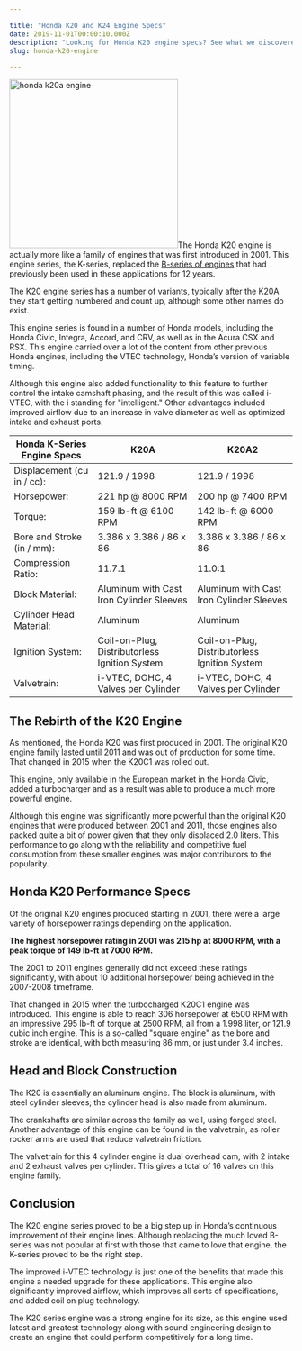 ```yaml
---

title: "Honda K20 and K24 Engine Specs"
date: 2019-11-01T00:00:10.000Z
description: "Looking for Honda K20 engine specs? See what we discovered about the Honda K20A, K20C1 and K24 i-VTEC engine with over 200 horsepower."
slug: honda-k20-engine

---
```



<img class="alignright size-medium wp-image-700" src="http://www.hcdmag.com/wp-content/uploads/honda_k20a_engine-300x300.jpg" alt="honda k20a engine" width="300" height="300">The Honda K20 engine is actually more like a family of engines that was first introduced in 2001. This engine series, the K-series, replaced the <a href="http://www.hcdmag.com/honda-b18c1-engine/">B-series of engines</a> that had previously been used in these applications for 12 years.

The K20 engine series has a number of variants, typically after the K20A they start getting numbered and count up, although some other names do exist.

This engine series is found in a number of Honda models, including the Honda Civic, Integra, Accord, and CRV, as well as in the Acura CSX and RSX. This engine carried over a lot of the content from other previous Honda engines, including the VTEC technology, Honda’s version of variable timing.

Although this engine also added functionality to this feature to further control the intake camshaft phasing, and the result of this was called i-VTEC, with the i standing for "intelligent." Other advantages included improved airflow due to an increase in valve diameter as well as optimized intake and exhaust ports.
<table class="specsleft">
<thead>
<tr>
<th>Honda K-Series Engine Specs</th>
<th>K20A</th>
<th>K20A2</th>
</tr>
</thead>
<tbody>
<tr>
<td>Displacement (cu in / cc):</td>
<td>121.9 / 1998</td>
<td>121.9 / 1998</td>
</tr>
<tr>
<td>Horsepower:</td>
<td>221 hp @ 8000 RPM</td>
<td>200 hp @ 7400 RPM</td>
</tr>
<tr>
<td>Torque:</td>
<td>159 lb-ft @ 6100 RPM</td>
<td>142 lb-ft @ 6000 RPM</td>
</tr>
<tr>
<td>Bore and Stroke (in / mm):</td>
<td>3.386 x 3.386 / 86 x 86</td>
<td>3.386 x 3.386 / 86 x 86</td>
</tr>
<tr>
<td>Compression Ratio:</td>
<td>11.7.1</td>
<td>11.0:1</td>
</tr>
<tr>
<td>Block Material:</td>
<td>Aluminum with Cast Iron Cylinder Sleeves</td>
<td>Aluminum with Cast Iron Cylinder Sleeves</td>
</tr>
<tr>
<td>Cylinder Head Material:</td>
<td>Aluminum</td>
<td>Aluminum</td>
</tr>
<tr>
<td>Ignition System:</td>
<td>Coil-on-Plug, Distributorless Ignition System</td>
<td>Coil-on-Plug, Distributorless Ignition System</td>
</tr>
<tr>
<td>Valvetrain:</td>
<td>i-VTEC, DOHC, 4 Valves per Cylinder</td>
<td>i-VTEC, DOHC, 4 Valves per Cylinder</td>
</tr>
</tbody>
</table>
<h2>The Rebirth of the K20 Engine</h2>
As mentioned, the Honda K20 was first produced in 2001. The original K20 engine family lasted until 2011 and was out of production for some time. That changed in 2015 when the K20C1 was rolled out.

This engine, only available in the European market in the Honda Civic, added a turbocharger and as a result was able to produce a much more powerful engine.

Although this engine was significantly more powerful than the original K20 engines that were produced between 2001 and 2011, those engines also packed quite a bit of power given that they only displaced 2.0 liters. This performance to go along with the reliability and competitive fuel consumption from these smaller engines was major contributors to the popularity.
<h2>Honda K20 Performance Specs</h2>
Of the original K20 engines produced starting in 2001, there were a large variety of horsepower ratings depending on the application.

<strong>The highest horsepower rating in 2001 was 215 hp at 8000 RPM, with a peak torque of 149 lb-ft at 7000 RPM.</strong>

The 2001 to 2011 engines generally did not exceed these ratings significantly, with about 10 additional horsepower being achieved in the 2007-2008 timeframe.

That changed in 2015 when the turbocharged K20C1 engine was introduced. This engine is able to reach 306 horsepower at 6500 RPM with an impressive 295 lb-ft of torque at 2500 RPM, all from a 1.998 liter, or 121.9 cubic inch engine. This is a so-called "square engine" as the bore and stroke are identical, with both measuring 86 mm, or just under 3.4 inches.
<h2>Head and Block Construction</h2>
The K20 is essentially an aluminum engine. The block is aluminum, with steel cylinder sleeves; the cylinder head is also made from aluminum.

The crankshafts are similar across the family as well, using forged steel. Another advantage of this engine can be found in the valvetrain, as roller rocker arms are used that reduce valvetrain friction.

The valvetrain for this 4 cylinder engine is dual overhead cam, with 2 intake and 2 exhaust valves per cylinder. This gives a total of 16 valves on this engine family.
<h2>Conclusion</h2>
The K20 engine series proved to be a big step up in Honda’s continuous improvement of their engine lines. Although replacing the much loved B-series was not popular at first with those that came to love that engine, the K-series proved to be the right step.

The improved i-VTEC technology is just one of the benefits that made this engine a needed upgrade for these applications. This engine also significantly improved airflow, which improves all sorts of specifications, and added coil on plug technology.

The K20 series engine was a strong engine for its size, as this engine used latest and greatest technology along with sound engineering design to create an engine that could perform competitively for a long time.